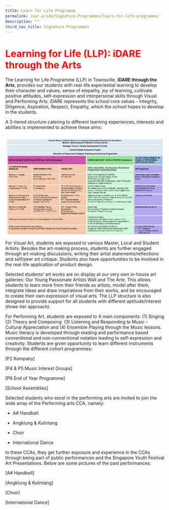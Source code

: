 ```yaml
---
title: Learn for Life Programme
permalink: /our-pride/Signature-Programmes/learn-for-life-programme/
description: ""
third_nav_title: Signature Programmes
---
```

<h1 style="color:red;font-size:30px">Learning for Life (LLP): iDARE through the Arts</h1>


The Learning for Life Programme (LLP) in Townsville, **iDARE through the Arts**, provides our students with real-life experiential learning to develop their character and values, sense of empathy, joy of learning, cultivate positive attitudes, self-expression and interpersonal skills through Visual and Performing Arts. iDARE represents the school core values - Integrity, Diligence, Aspiration, Respect, Empathy, which the school hopes to develop in the students. 

A 3-tiered structure catering to different learning experiences, interests and abilities is implemented to achieve these aims:

![](/images/LLP.png)


For Visual Art, students are exposed to various Master, Local and Student Artists. Besides the art-making process, students are further engaged through art-making discussions, writing their artist statements/reflections and self/peer art critique. Students also have opportunities to be involved in the real-life application of product design.

Selected students’ art works are on display at our very own in-house art galleries: Our Young Passionate Artists Wall and The Arte. This allows students to learn more from their friends as artists, model after them, integrate ideas and draw inspirations from their works, and be encouraged to create their own expression of visual arts. The LLP structure is also designed to provide support for all students with different aptitude/interest (three-tier approach).

For Performing Art, students are exposed to 4 main components: (1) Singing (2) Theory and Composing  (3) Listening and Responding to Music – Cultural Appreciation and (4) Ensemble Playing through the Music lessons. Music literacy is developed through reading and performance based conventional and non-conventional notation leading to self-expression and creativity. Students are given opportunity to learn different instruments through the different cohort programmes: 

\[P2 Kompany\]

\[P4 & P5 Music Interest Groups\]

\[P6 End of Year Programme\]

\[School Assemblies\]

Selected students who excel in the performing arts are invited to join the wide array of the Performing arts CCA, namely: 

*   A# Handbell
    
*   Angklung & Kulintang
    
*   Choir 
    
*   International Dance 

In these CCAs, they get further exposure and experience in the CCAs through being part of public performances and the Singapore Youth Festival Art Presentations. Below are some pictures of the past performances:  

 \[A# Handbell\]

 \[Angklung & Kulintang\]

 \[Choir\]

 \[International Dance\]